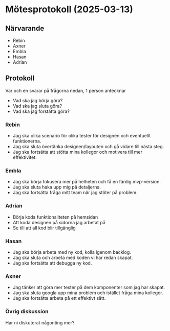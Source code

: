 # Mötesprotokoll (2025-03-13)

## Närvarande

- Rebin
- Axner
- Embla
- Hasan
- Adrian

## Protokoll

Var och en svarar på frågorna nedan, 1 person antecknar

- Vad ska jag börja göra?
- Vad ska jag sluta göra?
- Vad ska jag forstätta göra?

### Rebin

- Jag ska olika scenario för olika tester för designen och eventuellt funktionerna.
- Jag ska sluta övertänka designen/layouten och gå vidare till nästa steg.
- Jag ska fortsätta att stötta mina kollegor och motivera till mer effektivitet.

### Embla

- Jag ska börja fokusera mer på helheten och få en färdig mvp-version.
- Jag ska sluta haka upp mig på detaljerna.
- Jag ska fortsätta fråga mitt team när jag stöter på problem.

### Adrian

- Börja koda funktionaliteten på hemsidan
- Att koda designen på sidorna jag arbetat på
- Se till att all kod blir tillgänglig

### Hasan

- Jag ska börja arbeta med ny kod, kolla igenom backlog.
- Jag ska sluta och arbeta med koden vi har redan skapat.
- Jag ska fortsätta att debugga ny kod.

### Axner

- Jag tänker att göra mer tester på dem komponenter som jag har skapat.
- Jag ska sluta googla upp mina problem och istället fråga mina kollegor.
- Jag ska fortsätta arbeta på ett effektivt sätt.

### Övrig diskussion

Har ni diskuterat någonting mer?
